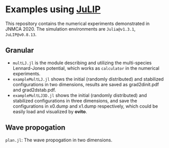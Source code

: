 # Examples using [JuLIP](https://github.com/JuliaMolSim/JuLIP.jl)

This repository contains the numerical experiments demonstrated in JNMCA 2020. The simulation environments are `Julia@v1.3.1`, `JuLIP@v0.8.13`.

## Granular
- `multLJ.jl` is the module describing and utilizing the multi-species Lennard-Jones potential, which works as `calculator` in the numerical experiments.
- `exampleMultLJ.jl` shows the initial (randomly distributed) and stabilized configurations in two dimensions, results are saved as grad2dinit.pdf and grad2dstab.pdf.
- `exampleMultLJ3D.jl` shows the initial (randomly distributed) and stabilized configurations in three dimensions, and save the configurations in x0.dump and x1.dump respectively, which could be easily load and visualized by **ovito**.

## Wave propogation

`plan.jl`: The wave propogation in two dimensions.
